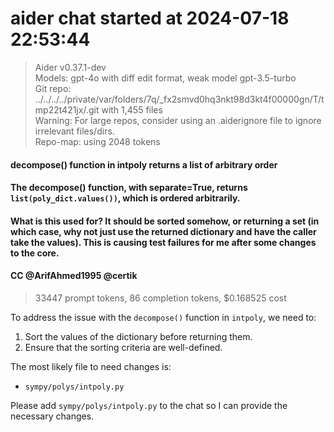 
# aider chat started at 2024-07-18 22:53:44

> Aider v0.37.1-dev  
> Models: gpt-4o with diff edit format, weak model gpt-3.5-turbo  
> Git repo: ../../../../private/var/folders/7q/_fx2smvd0hq3nkt98d3kt4f00000gn/T/tmp22t421jx/.git with 1,455 files  
> Warning: For large repos, consider using an .aiderignore file to ignore irrelevant files/dirs.  
> Repo-map: using 2048 tokens  

#### decompose() function in intpoly returns a list of arbitrary order  
#### The decompose() function, with separate=True, returns `list(poly_dict.values())`, which is ordered arbitrarily.    
####   
#### What is this used for? It should be sorted somehow, or returning a set (in which case, why not just use the returned dictionary and have the caller take the values). This is causing test failures for me after some changes to the core.   
####   
#### CC @ArifAhmed1995 @certik  
> 33447 prompt tokens, 86 completion tokens, $0.168525 cost  

To address the issue with the `decompose()` function in `intpoly`, we need to:

1. Sort the values of the dictionary before returning them.
2. Ensure that the sorting criteria are well-defined.

The most likely file to need changes is:
- `sympy/polys/intpoly.py`

Please add `sympy/polys/intpoly.py` to the chat so I can provide the necessary changes.

